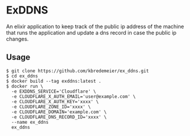 # ExDDNS

An elixir application to keep track of the public ip address of the machine that
runs the application and update a dns record in case the public ip changes.

## Usage

```
$ git clone https://github.com/kbredemeier/ex_ddns.git
$ cd ex_ddns
$ docker build --tag exddns:latest .
$ docker run \
  -e EXDDNS_SERVICE='Cloudflare' \
  -e CLOUDFLARE_X_AUTH_EMAIL='user@example.com' \
  -e CLOUDFLARE_X_AUTH_KEY='xxxx' \
  -e CLOUDFLARE_ZONE_ID='xxxx' \
  -e CLOUDFLARE_DOMAIN='example.com' \
  -e CLOUDFLARE_DNS_RECORD_ID='xxxx' \
  --name ex_ddns
  ex_ddns
```
